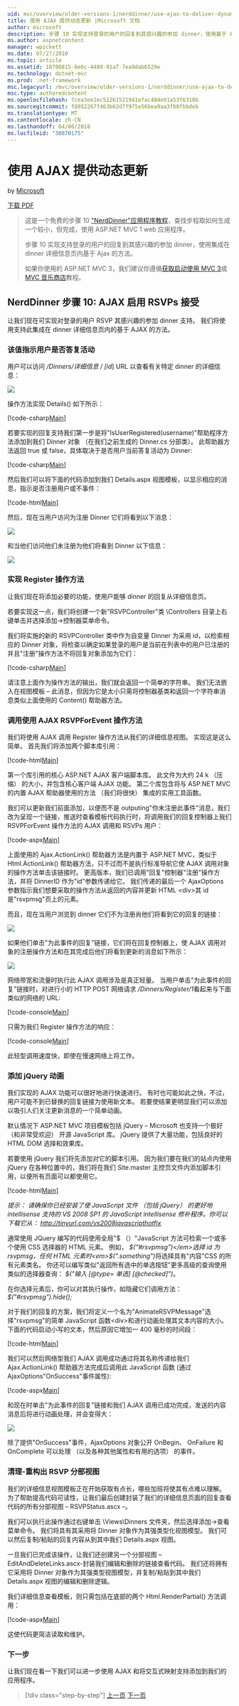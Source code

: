 ```yaml
---
uid: mvc/overview/older-versions-1/nerddinner/use-ajax-to-deliver-dynamic-updates
title: 使用 AJAX 提供动态更新 |Microsoft 文档
author: microsoft
description: 步骤 10 实现支持登录的用户的回复到其感兴趣的参加 dinner，使用基于 Ajax 的方法内 dinner 详细信息集成...
ms.author: aspnetcontent
manager: wpickett
ms.date: 07/27/2010
ms.topic: article
ms.assetid: 18700815-8e6c-4489-91af-7ea9dab6529e
ms.technology: dotnet-mvc
ms.prod: .net-framework
msc.legacyurl: /mvc/overview/older-versions-1/nerddinner/use-ajax-to-deliver-dynamic-updates
msc.type: authoredcontent
ms.openlocfilehash: 7cea3ee2ec52261521941efac484e91a53f6310b
ms.sourcegitcommit: f8852267f463b62d7f975e56bea9aa3f68fbbdeb
ms.translationtype: MT
ms.contentlocale: zh-CN
ms.lasthandoff: 04/06/2018
ms.locfileid: "30870175"
---
```

<a name="use-ajax-to-deliver-dynamic-updates"></a>使用 AJAX 提供动态更新
====================
by [Microsoft](https://github.com/microsoft)

[下载 PDF](http://aspnetmvcbook.s3.amazonaws.com/aspnetmvc-nerdinner_v1.pdf)

> 这是一个免费的步骤 10 ["NerdDinner"应用程序教程](introducing-the-nerddinner-tutorial.md)，查找步程取如何生成一个较小，但完成，使用 ASP.NET MVC 1 web 应用程序。
> 
> 步骤 10 实现支持登录的用户的回复到其感兴趣的参加 dinner，使用集成在 dinner 详细信息页内基于 Ajax 的方法。
> 
> 如果你使用的 ASP.NET MVC 3，我们建议你遵循[获取启动使用 MVC 3](../../older-versions/getting-started-with-aspnet-mvc3/cs/intro-to-aspnet-mvc-3.md)或[MVC 音乐商店](../../older-versions/mvc-music-store/mvc-music-store-part-1.md)教程。


## <a name="nerddinner-step-10-ajax-enabling-rsvps-accepts"></a>NerdDinner 步骤 10: AJAX 启用 RSVPs 接受

让我们现在可实现对登录的用户 RSVP 其感兴趣的参加 dinner 支持。 我们将使用支持此集成在 dinner 详细信息页内的基于 AJAX 的方法。

### <a name="indicating-whether-the-user-is-rsvpd"></a>该值指示用户是否答复活动

用户可以访问 */Dinners/详细信息 / [id*] URL 以查看有关特定 dinner 的详细信息：

![](use-ajax-to-deliver-dynamic-updates/_static/image1.png)

操作方法实现 Details() 如下所示：

[!code-csharp[Main](use-ajax-to-deliver-dynamic-updates/samples/sample1.cs)]

若要实现的回复支持我们第一步是将"IsUserRegistered(username)"帮助程序方法添加到我们 Dinner 对象 （在我们之前生成的 Dinner.cs 分部类）。 此帮助器方法返回 true 或 false，具体取决于是否用户当前答复活动为 Dinner:

[!code-csharp[Main](use-ajax-to-deliver-dynamic-updates/samples/sample2.cs)]

然后我们可以将下面的代码添加到我们 Details.aspx 视图模板，以显示相应的消息，指示是否注册用户或不事件：

[!code-html[Main](use-ajax-to-deliver-dynamic-updates/samples/sample3.html)]

然后，现在当用户访问为注册 Dinner 它们将看到以下消息：

![](use-ajax-to-deliver-dynamic-updates/_static/image2.png)

和当他们访问他们未注册为他们将看到 Dinner 以下信息：

![](use-ajax-to-deliver-dynamic-updates/_static/image3.png)

### <a name="implementing-the-register-action-method"></a>实现 Register 操作方法

让我们现在将添加必要的功能，使用户能够 dinner 的回复从详细信息页。

若要实现这一点，我们将创建一个新"RSVPController"类 \Controllers 目录上右键单击并选择添加-&gt;控制器菜单命令。

我们将实施的新的 RSVPController 类中作为自变量 Dinner 为采用 id，以检索相应的 Dinner 对象，将检查以确定如果登录的用户是当前在列表中的用户已注册的并且"注册"操作方法不将回复对象添加为它们：

[!code-csharp[Main](use-ajax-to-deliver-dynamic-updates/samples/sample4.cs)]

请注意上面作为操作方法的输出，我们就会返回一个简单的字符串。 我们无法嵌入在视图模板 – 此消息，但因为它是太小只需将控制器基类和返回一个字符串消息类似上面使用的 Content() 帮助器方法。

### <a name="calling-the-rsvpforevent-action-method-using-ajax"></a>调用使用 AJAX RSVPForEvent 操作方法

我们将使用 AJAX 调用 Register 操作方法从我们的详细信息视图。 实现这是这么简单。 首先我们将添加两个脚本库引用：

[!code-html[Main](use-ajax-to-deliver-dynamic-updates/samples/sample5.html)]

第一个库引用的核心 ASP.NET AJAX 客户端脚本库。 此文件为大约 24 k （压缩） 的大小，并包含核心客户端 AJAX 功能。 第二个库包含将与 ASP.NET MVC 的内置 AJAX 帮助器使用的方法 （我们将很快） 集成的实用工具函数。

我们可以更新我们前面添加，以便而不是 outputing"你未注册此事件"消息，我们改为呈现一个链接，推送时查看模板代码执行时，将调用我们的回复控制器上我们 RSVPForEvent 操作方法的 AJAX 调用和 RSVPs 用户：

[!code-aspx[Main](use-ajax-to-deliver-dynamic-updates/samples/sample6.aspx)]

上面使用的 Ajax.ActionLink() 帮助器方法是内置于 ASP.NET MVC，类似于 Html.ActionLink() 帮助器方法，只不过而不是执行标准导航它使 AJAX 调用对象的操作方法单击该链接时。 更高版本，我们已调用"回复"控制器"注册"操作方法，并将 DinnerID 作为"id"参数传递给它。 我们传递的最后一个 AjaxOptions 参数指示我们想要采取的操作方法从返回的内容并更新 HTML &lt;div&gt;其 id 是"rsvpmsg"页上的元素。

而且，现在当用户浏览到 dinner 它们不为注册尚他们将看到它的回复的链接：

![](use-ajax-to-deliver-dynamic-updates/_static/image4.png)

如果他们单击"为此事件的回复"链接，它们将在回复控制器上，使 AJAX 调用对象的注册操作方法和在其完成后他们将看到更新的消息如下所示：

![](use-ajax-to-deliver-dynamic-updates/_static/image5.png)

网络带宽和流量时执行此 AJAX 调用涉及是真正轻量。 当用户单击"为此事件的回复"链接时，对进行小的 HTTP POST 网络请求 */Dinners/Register/1*看起来与下面类似的网络的 URL:

[!code-console[Main](use-ajax-to-deliver-dynamic-updates/samples/sample7.cmd)]

只需为我们 Register 操作方法的响应：

[!code-console[Main](use-ajax-to-deliver-dynamic-updates/samples/sample8.cmd)]

此轻型调用速度快，即使在慢速网络上将工作。

### <a name="adding-a-jquery-animation"></a>添加 jQuery 动画

我们实现的 AJAX 功能可以很好地进行快速进行。 有时也可能如此之快，不过，用户可能不到已替换的回复链接为使用新文本。 若要使结果更明显我们可以添加以吸引人们关注更新消息的一个简单动画。

默认情况下 ASP.NET MVC 项目模板包括 jQuery – Microsoft 也支持一个极好 （和非常受欢迎） 开源 JavaScript 库。 jQuery 提供了大量功能，包括良好的 HTML DOM 选择和效果库。

若要使用 jQuery 我们将先添加对它的脚本引用。 因为我们要在我们的站点内使用 jQuery 在各种位置中的，我们将在我们 Site.master 主控页文件内添加脚本引用，以便所有页面可以都使用它。

[!code-html[Main](use-ajax-to-deliver-dynamic-updates/samples/sample9.html)]

*提示： 请确保你已经安装了使 JavaScript 文件 （包括 jQuery） 的更好地 intellisense 支持的 VS 2008 SP1 的 JavaScript intellisense 修补程序。你可以下载它从： http://tinyurl.com/vs2008javascripthotfix*

通常使用 JQuery 编写的代码使用全局"$ （）"JavaScript 方法可检索一个或多个使用 CSS 选择器的 HTML 元素。 例如， <em>$("#rsvpmsg")</em>选择 id 为 rsvpmsg，任何 HTML 元素时<em>$(".something")</em>将选择具有"内容"CSS 的所有元素类名。 你还可以编写类似"返回所有选中的单选按钮"更多高级的查询使用类似的选择器查询： <em>$("输入 [@type= 单选] [@checked]")</em>。

在你选择元素后，你可以对其执行操作，如隐藏它们调用方法： *$("#rsvpmsg").hide();*

对于我们的回复的方案，我们将定义一个名为"AnimateRSVPMessage"选择"rsvpmsg"的简单 JavaScript 函数&lt;div&gt;和进行动画处理其文本内容的大小。 下面的代码启动小写的文本，然后原因它增加一 400 毫秒的时间段：

[!code-html[Main](use-ajax-to-deliver-dynamic-updates/samples/sample10.html)]

我们可以然后网络型我们 AJAX 调用成功通过将其名称传递给我们 Ajax.ActionLink() 帮助器方法完成后调用此 JavaScript 函数 (通过 AjaxOptions"OnSuccess"事件属性):

[!code-aspx[Main](use-ajax-to-deliver-dynamic-updates/samples/sample11.aspx)]

和现在时单击"为此事件的回复"链接和我们 AJAX 调用已成功完成，发送的内容消息后将进行动画处理，并会变得大：

![](use-ajax-to-deliver-dynamic-updates/_static/image6.png)

除了提供"OnSuccess"事件，AjaxOptions 对象公开 OnBegin、 OnFailure 和 OnComplete 可以处理 （以及各种其他属性和有用的选项） 的事件。

### <a name="cleanup---refactor-out-a-rsvp-partial-view"></a>清理-重构出 RSVP 分部视图

我们的详细信息视图模板正在开始获取有点长，哪些加班将使其有点难以理解。 为了帮助提高代码可读性，让我们最后创建封装了我们的详细信息页面的回复查看代码的所有分部视图 – RSVPStatus.ascx –。

我们可以执行此操作通过右键单击 \Views\Dinners 文件夹，然后选择添加-&gt;查看菜单命令。 我们将具有其采用将 Dinner 对象作为其强类型化视图模型。 我们可以然后复制/粘贴的回复内容从到其中我们 Details.aspx 视图。

一旦我们已完成该操作，让我们还创建另一个分部视图 – EditAndDeleteLinks.ascx-封装我们编辑和删除的链接查看代码。 我们还将拥有它采用将 Dinner 对象作为其强类型视图模型，并复制/粘贴到其中我们 Details.aspx 视图的编辑和删除逻辑。

我们详细信息查看模板，则只需包括在底部的两个 Html.RenderPartial() 方法调用：

[!code-aspx[Main](use-ajax-to-deliver-dynamic-updates/samples/sample12.aspx)]

这使代码更简洁读取和维护。

### <a name="next-step"></a>下一步

让我们现在看一下我们可以进一步使用 AJAX 和将交互式映射支持添加到我们的应用程序。

> [!div class="step-by-step"]
> [上一页](secure-applications-using-authentication-and-authorization.md)
> [下一页](use-ajax-to-implement-mapping-scenarios.md)
